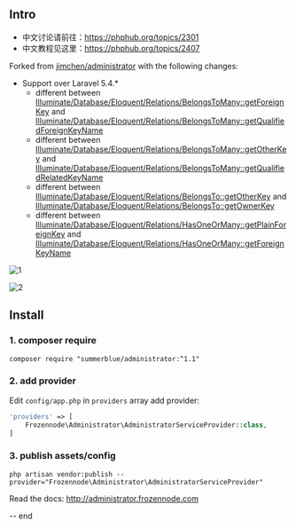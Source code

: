 ## Intro

* 中文讨论请前往：https://phphub.org/topics/2301
* 中文教程见这里：https://phphub.org/topics/2407


Forked from [jimchen/administrator](https://github.com/JimChenWYU/administrator) with the following changes:

* Support over Laravel 5.4.*
	+ different between [Illuminate/Database/Eloquent/Relations/BelongsToMany::getForeignKey](https://laravel.com/api/5.3/Illuminate/Database/Eloquent/Relations/BelongsToMany.html#method_getForeignKey) and [Illuminate/Database/Eloquent/Relations/BelongsToMany::getQualifiedForeignKeyName](https://laravel.com/api/5.4/Illuminate/Database/Eloquent/Relations/BelongsToMany.html#method_getQualifiedForeignKeyName)
	+ different between [Illuminate/Database/Eloquent/Relations/BelongsToMany::getOtherKey](https://laravel.com/api/5.3/Illuminate/Database/Eloquent/Relations/BelongsToMany.html#method_getOtherKey) and [Illuminate/Database/Eloquent/Relations/BelongsToMany::getQualifiedRelatedKeyName](https://laravel.com/api/5.4/Illuminate/Database/Eloquent/Relations/BelongsToMany.html#method_getQualifiedRelatedKeyName)
	+ different between [Illuminate/Database/Eloquent/Relations/BelongsTo::getOtherKey](https://laravel.com/api/5.3/Illuminate/Database/Eloquent/Relations/BelongsTo.html#method_getOtherKey) and [Illuminate/Database/Eloquent/Relations/BelongsTo::getOwnerKey](https://laravel.com/api/5.4/Illuminate/Database/Eloquent/Relations/BelongsTo.html#method_getOwnerKey)
	+ different between [Illuminate/Database/Eloquent/Relations/HasOneOrMany::getPlainForeignKey](https://laravel.com/api/5.3/Illuminate/Database/Eloquent/Relations/HasOneOrMany.html#method_getPlainForeignKey) and [Illuminate/Database/Eloquent/Relations/HasOneOrMany::getForeignKeyName](https://laravel.com/api/5.4/Illuminate/Database/Eloquent/Relations/HasOneOrMany.html#method_getForeignKeyName)


![1](https://cloud.githubusercontent.com/assets/324764/16544619/6db648d0-413f-11e6-8842-bf0b993416ef.png)

![2](https://cloud.githubusercontent.com/assets/324764/16544623/72a8c0ac-413f-11e6-9c5b-0259b07a7c37.png)

## Install

### 1. composer require

```
composer require "summerblue/administrator:^1.1"
```

### 2. add provider

Edit `config/app.php` in `providers` array add provider:

```php
'providers' => [
	Frozennode\Administrator\AdministratorServiceProvider::class,
]
```

### 3. publish assets/config

```
php artisan vendor:publish --provider="Frozennode\Administrator\AdministratorServiceProvider"
```

Read the docs: http://administrator.frozennode.com

-- end
